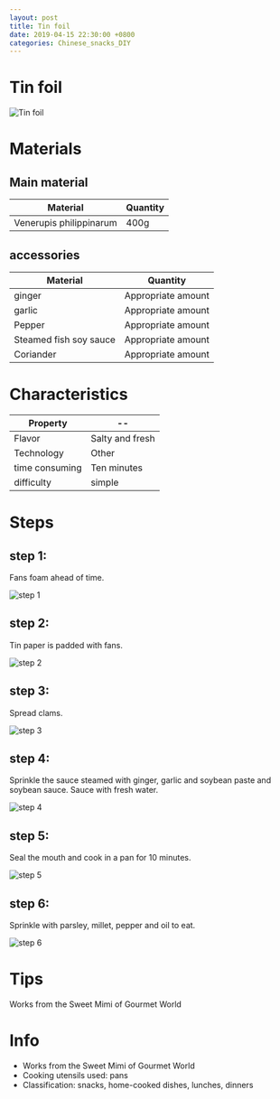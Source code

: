 ```yaml
---
layout: post
title: Tin foil
date: 2019-04-15 22:30:00 +0800
categories: Chinese_snacks_DIY
---
```


# Tin foil

![Tin foil]({{site.baseurl}}/img/423082/423082.jpg)

# Materials


## Main material

Material|Quantity
--|--
Venerupis philippinarum|400g

## accessories

Material|Quantity
--|--
ginger|Appropriate amount
garlic|Appropriate amount
Pepper|Appropriate amount
Steamed fish soy sauce|Appropriate amount
Coriander|Appropriate amount

# Characteristics

Property|--
--|--
Flavor|Salty and fresh
Technology|Other
time consuming|Ten minutes
difficulty|simple

# Steps

## step 1:

Fans foam ahead of time.

![step 1]({{site.baseurl}}/img/423082/1.jpg)

## step 2:

Tin paper is padded with fans.

![step 2]({{site.baseurl}}/img/423082/2.jpg)

## step 3:

Spread clams.

![step 3]({{site.baseurl}}/img/423082/3.jpg)

## step 4:

Sprinkle the sauce steamed with ginger, garlic and soybean paste and soybean sauce. Sauce with fresh water.

![step 4]({{site.baseurl}}/img/423082/4.jpg)

## step 5:

Seal the mouth and cook in a pan for 10 minutes.

![step 5]({{site.baseurl}}/img/423082/5.jpg)

## step 6:

Sprinkle with parsley, millet, pepper and oil to eat.

![step 6]({{site.baseurl}}/img/423082/6.jpg)

# Tips

Works from the Sweet Mimi of Gourmet World

# Info

- Works from the Sweet Mimi of Gourmet World
- Cooking utensils used: pans
- Classification: snacks, home-cooked dishes, lunches, dinners